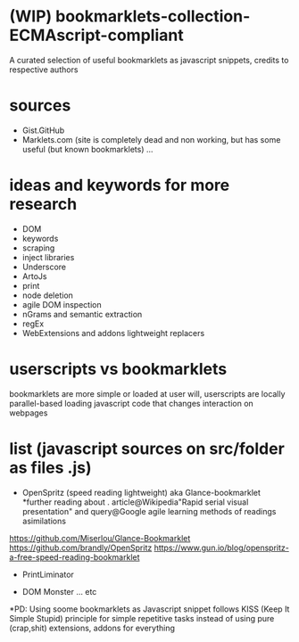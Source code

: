 # (WIP) bookmarklets-collection-ECMAscript-compliant
A curated selection of useful bookmarklets as javascript snippets, credits to respective authors

# sources

- Gist.GitHub
- Marklets.com (site is completely dead and non working, but has some useful (but known bookmarklets)
...

# ideas and keywords for more research 

 - DOM 
 - keywords
 - scraping 
 - inject libraries
 - Underscore
 - ArtoJs
 - print
 - node deletion 
 - agile DOM inspection 
 - nGrams and semantic extraction 
 - regEx 
 - WebExtensions and addons lightweight replacers
  
  
# userscripts vs bookmarklets

bookmarklets are more simple or loaded at user will, userscripts are locally parallel-based loading javascript code that changes interaction on webpages


# list (javascript sources on src/folder as files .js)
- OpenSpritz (speed reading lightweight) aka Glance-bookmarklet
*further reading about
 . article@Wikipedia"Rapid serial visual presentation" and query@Google agile learning methods of readings asimilations

https://github.com/Miserlou/Glance-Bookmarklet
https://github.com/brandly/OpenSpritz
https://www.gun.io/blog/openspritz-a-free-speed-reading-bookmarklet

- PrintLiminator

- DOM Monster
... etc

*PD: Using soome bookmarklets as Javascript snippet follows KISS (Keep It Simple Stupid) principle for simple repetitive tasks instead of using pure (crap,shit) extensions, addons for everything
